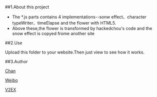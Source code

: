 ##1.About this project
  
* The *.js parts contains 4 implementations--sonw effect、character typeWriter、timeElapse and the flower with HTML5.
* Above these,the flower is transformed by hackedchou's code and the snow effect is copyed frome another site
  
##2.Use

Upload this folder to your website.Then just view to see how it works.


##3.Author

  [Chan](http:www.lan-gui.com)
  
  [Weibo](http://weibo.com/canyuedao)
  
  [V2EX](http://www.v2ex.com/member/xxwd001)